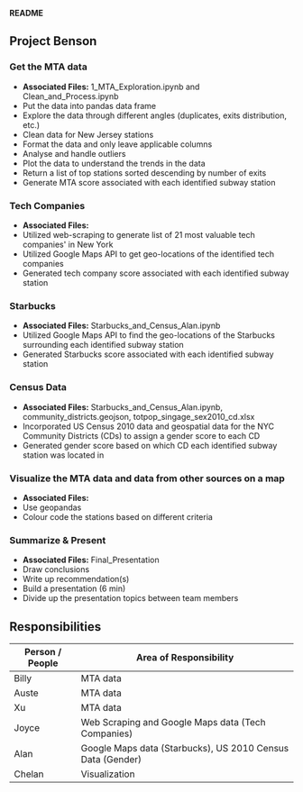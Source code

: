 **README**

## Project Benson
### Get the MTA data
* **Associated Files:** 1_MTA_Exploration.ipynb and Clean_and_Process.ipynb
* Put the data into pandas data frame
* Explore the data through different angles (duplicates, exits distribution, etc.)
* Clean data for New Jersey stations
* Format the data and only leave applicable columns
* Analyse and handle outliers
* Plot the data to understand the trends in the data
* Return a list of top stations sorted descending by number of exits
* Generate MTA score associated with each identified subway station

### Tech Companies
* **Associated Files:** 
* Utilized web-scraping to generate list of 21 most valuable tech companies' in New York
* Utilized Google Maps API to get geo-locations of the identified tech companies
* Generated tech company score associated with each identified subway station

### Starbucks
* **Associated Files:** Starbucks_and_Census_Alan.ipynb
* Utilized Google Maps API to find the geo-locations of the Starbucks surrounding each identified subway station
* Generated Starbucks score associated with each identified subway station

### Census Data
* **Associated Files:** Starbucks_and_Census_Alan.ipynb, community_districts.geojson, totpop_singage_sex2010_cd.xlsx
* Incorporated US Census 2010 data and geospatial data for the NYC Community Districts (CDs) to assign a gender score to each CD
* Generated gender score based on which CD each identified subway station was located in

### Visualize the MTA data and data from other sources on a map
* **Associated Files:**
* Use geopandas
* Colour code the stations based on different criteria  

### Summarize & Present
* **Associated Files:** Final_Presentation 
* Draw conclusions
* Write up recommendation(s)
* Build a presentation (6 min)
* Divide up the presentation topics between team members  

## Responsibilities

|Person / People | Area of Responsibility |  
| --- | --- |  
| Billy | MTA data |  
| Auste | MTA data |  
| Xu | MTA data |  
| Joyce | Web Scraping and Google Maps data (Tech Companies) |  
| Alan | Google Maps data (Starbucks), US 2010 Census Data (Gender) |
| Chelan | Visualization |
